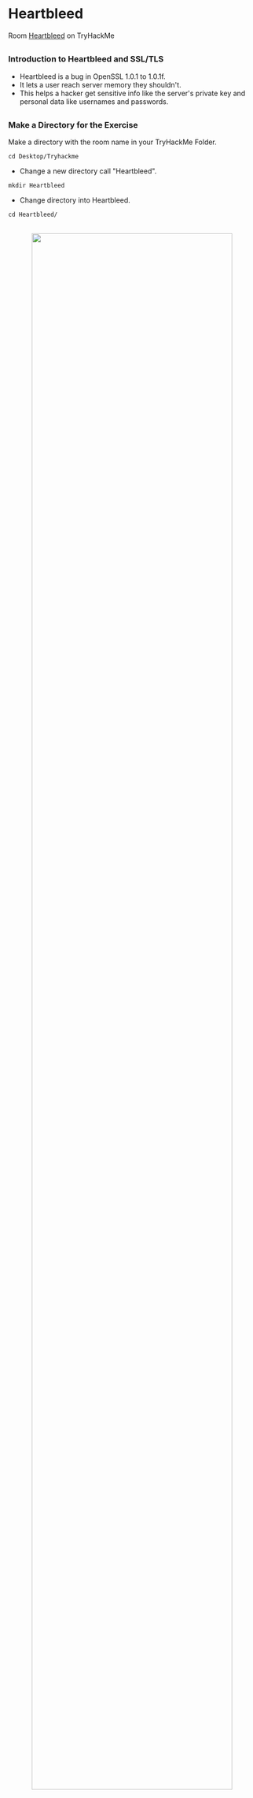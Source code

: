 # Heartbleed

Room [Heartbleed](https://tryhackme.com/room/heartbleed) on TryHackMe

<h2></h2>

<h3>Introduction to Heartbleed and SSL/TLS</h3>

- Heartbleed is a bug in OpenSSL 1.0.1 to 1.0.1f.
- It lets a user reach server memory they shouldn't.
- This helps a hacker get sensitive info like the server's private key and personal data like usernames and passwords.

<h2></h2>

<h3>Make a Directory for the Exercise</h3>

Make a directory with the room name in your TryHackMe Folder.

`cd Desktop/Tryhackme`

- Change a new directory call "Heartbleed".

`mkdir Heartbleed`

- Change directory into Heartbleed.

`cd Heartbleed/`

<p align="center">
<br/>
<img src="https://i.imgur.com/YcaZhtB.png" height="90%" width="90%" alt=""/>
<br />

<h2></h2>

In this CTF exercise, we will be using the Heartbleed payload in the `msfconsole` to capture the flag.

- Connect to TryHackMe network and deploy the machine.

- Gathering information from the target machine with Nmap command.

On Terminal: `nmap -sC -sV -oN nmap_initial.txt 34.253.209.9`

- `nmap`: This is the command used to run the Nmap tool.
- `-sC`: To perform script scanning.
- `-sV`: To detect the version of services.
- `-oN nmap_initial.txt`: To save the scan results in a file named "nmap_initial.txt."
- The target IP address is `34.253.209.9`.

<p align="center">
<br/>
<img src="https://i.imgur.com/Zh7084T.png" height="90%" width="90%" alt=""/>
<br />

Use `Mousepad` to put down the notes.

- nmap scanned three port opened:
  - Port: 22 TCP ssh
  - Port: 111 TCP rpcbind
  - Port: 443 TCP ssl/http
 
<h2></h2>

We will use msfconsole to exploit the target machine.

On Terminal: `msfconsole`

<p align="center">
<br/>
<img src="https://i.imgur.com/AO9GmR9.png" height="90%" width="90%" alt=""/>
<br />

Now msf6 is open we will search for the heartbleed exploit.

On Terminal: `search heartbleed`

- There are two options for the heartbleed exploit.

<p align="center">
<br/>
<img src="https://i.imgur.com/ul3dsWm.png" height="90%" width="90%" alt=""/>
<br />

We will use option 1 for the scanner to see if the target machine is exploitable. 

On Terminal: `use 1`
On Terminal: `show options`

- We can see that the "RHOSTS" is empty, so we can try to exploit it by putting in the target machine's IP Address.

<p align="center">
<br/>
<img src="https://i.imgur.com/KGvdX37.png" height="90%" width="90%" alt=""/>
<br />

We will set the Rhost to be the target machine.

On Terminal: `set RHOSTS 34.253.209.9`

<p align="center">
<br/>
<img src="https://i.imgur.com/D3cYMbi.png" height="90%" width="90%" alt=""/>
<br />

We will also set "Verbose" to true because we will need to be reading from the memory so need verbose to be "true".

On Terminal: `set VERBOSE true`

<p align="center">
<br/>
<img src="https://i.imgur.com/58zJW1j.png" height="90%" width="90%" alt=""/>
<br />

The payload is all set up, now we will run it.

On Terminal: `run`

- We have successfully capture the flag.

Flag: `THM{sSl-Is-BaD}`

<p align="center">
<br/>
<img src="https://i.imgur.com/43d7iA3.png" height="90%" width="90%" alt=""/>
<br />
